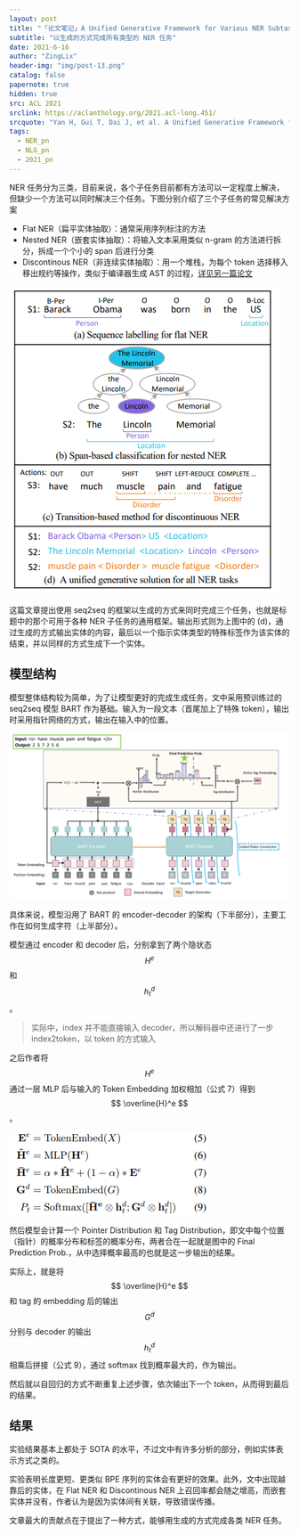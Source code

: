```yaml
---
layout: post
title: "「论文笔记」A Unified Generative Framework for Various NER Subtasks"
subtitle: "以生成的方式完成所有类型的 NER 任务"
date: 2021-6-16
author: "ZingLix"
header-img: "img/post-13.png"
catalog: false
papernote: true
hidden: true
src: ACL 2021
srclink: https://aclanthology.org/2021.acl-long.451/
srcquote: "Yan H, Gui T, Dai J, et al. A Unified Generative Framework for Various NER Subtasks[J]. arXiv preprint arXiv:2106.01223, 2021."
tags:
  - NER_pn
  - NLG_pn
  - 2021_pn
---
```


NER 任务分为三类，目前来说，各个子任务目前都有方法可以一定程度上解决，但缺少一个方法可以同时解决三个任务。下图分别介绍了三个子任务的常见解决方案

- Flat NER（扁平实体抽取）：通常采用序列标注的方法
- Nested NER（嵌套实体抽取）：将输入文本采用类似 n-gram 的方法进行拆分，拆成一个个小的 span 后进行分类
- Discontinous NER（非连续实体抽取）：用一个堆栈，为每个 token 选择移入移出规约等操作，类似于编译器生成 AST 的过程，[详见另一篇论文](/2020/07/29/papernote-acl-2020-520/)

![](/img/papernote/arxiv/2106.01223/1.png)

这篇文章提出使用 seq2seq 的框架以生成的方式来同时完成三个任务，也就是标题中的那个可用于各种 NER 子任务的通用框架。输出形式则为上图中的 (d)，通过生成的方式输出实体的内容，最后以一个指示实体类型的特殊标签作为该实体的结束，并以同样的方式生成下一个实体。

## 模型结构

模型整体结构较为简单，为了让模型更好的完成生成任务，文中采用预训练过的 seq2seq 模型 BART 作为基础。输入为一段文本（首尾加上了特殊 token），输出时采用指针网络的方式，输出在输入中的位置。

![](/img/papernote/arxiv/2106.01223/2.png)

具体来说，模型沿用了 BART 的 encoder-decoder 的架构（下半部分），主要工作在如何生成字符（上半部分）。

模型通过 encoder 和 decoder 后，分别拿到了两个隐状态 $$ H^e $$ 和 $$ h_t^d $$。

> 实际中，index 并不能直接输入 decoder，所以解码器中还进行了一步 index2token，以 token 的方式输入

之后作者将 $$ H^e $$ 通过一层 MLP 后与输入的 Token Embedding 加权相加（公式 7）得到 $$ \overline{H}^e $$。

![](/img/papernote/arxiv/2106.01223/3.png)

然后模型会计算一个 Pointer Distribution 和 Tag Distribution，即文中每个位置（指针）的概率分布和标签的概率分布，两者合在一起就是图中的 Final Prediction Prob.，从中选择概率最高的也就是这一步输出的结果。

实际上，就是将 $$ \overline{H}^e $$ 和 tag 的 embedding 后的输出 $$ G^d $$ 分别与 decoder 的输出 $$ h_t^d $$ 相乘后拼接（公式 9），通过 softmax 找到概率最大的，作为输出。

然后就以自回归的方式不断重复上述步骤，依次输出下一个 token，从而得到最后的结果。

## 结果

实验结果基本上都处于 SOTA 的水平，不过文中有许多分析的部分，例如实体表示方式之类的。

实验表明长度更短、更类似 BPE 序列的实体会有更好的效果。此外，文中出现越靠后的实体，在 Flat NER 和 Discontinous NER 上召回率都会随之增高，而嵌套实体并没有，作者认为是因为实体间有关联，导致错误传播。

文章最大的贡献点在于提出了一种方式，能够用生成的方式完成各类 NER 任务。